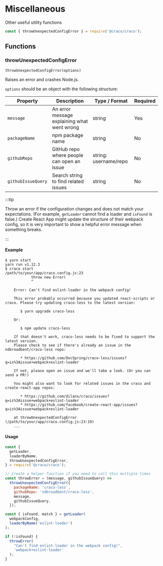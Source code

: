# Miscellaneous

Other useful utility functions

```js
const { throwUnexpectedConfigError } = require('@craco/craco');
```

## Functions

### throwUnexpectedConfigError

`throwUnexpectedConfigError(options)`

Raises an error and crashes Node.js.

`options` should be an object with the following structure:

| Property           | Description                                 | Type / Format         | Required |
| ------------------ | ------------------------------------------- | --------------------- | -------- |
| `message`          | An error message explaining what went wrong | string                | Yes      |
| `packageName`      | npm package name                            | string                | No       |
| `githubRepo`       | GitHub repo where people can open an issue  | string: username/repo | No       |
| `githubIssueQuery` | Search string to find related issues        | string                | No       |

:::tip

Throw an error if the configuration changes and does not match your expectations. (For example, `getLoader` cannot find a loader and `isFound` is false.) Create React App might update the structure of their webpack config, so it is very important to show a helpful error message when something breaks.

:::

#### Example

```
$ yarn start
yarn run v1.12.3
$ craco start
/path/to/your/app/craco.config.js:23
            throw new Error(
            ^

    Error: Can't find eslint-loader in the webpack config!

    This error probably occurred because you updated react-scripts or craco. Please try updating craco-less to the latest version:

       $ yarn upgrade craco-less

    Or:

       $ npm update craco-less

    If that doesn't work, craco-less needs to be fixed to support the latest version.
    Please check to see if there's already an issue in the ndbroadbent/craco-less repo:

       * https://github.com/DocSpring/craco-less/issues?q=is%3Aissue+webpack+eslint-loader

    If not, please open an issue and we'll take a look. (Or you can send a PR!)

    You might also want to look for related issues in the craco and create-react-app repos:

       * https://github.com/dilanx/craco/issues?q=is%3Aissue+webpack+eslint-loader
       * https://github.com/facebook/create-react-app/issues?q=is%3Aissue+webpack+eslint-loader

    at throwUnexpectedConfigError (/path/to/your/app/craco.config.js:23:19)
    ...
```

#### Usage

```js
const {
  getLoader,
  loaderByName,
  throwUnexpectedConfigError,
} = require('@craco/craco');

// Create a helper function if you need to call this multiple times
const throwError = (message, githubIssueQuery) =>
  throwUnexpectedConfigError({
    packageName: 'craco-less',
    githubRepo: 'ndbroadbent/craco-less',
    message,
    githubIssueQuery,
  });

const { isFound, match } = getLoader(
  webpackConfig,
  loaderByName('eslint-loader')
);

if (!isFound) {
  throwError(
    "Can't find eslint-loader in the webpack config!",
    'webpack+eslint-loader'
  );
}
```
